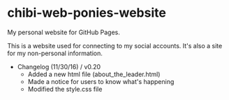 # chibi-web-ponies-website
My personal website for GitHub Pages.

This is a website used for connecting to my social accounts. It's also a site for my non-personal information.

* Changelog (11/30/16) / v0.20
  * Added a new html file (about_the_leader.html)
  * Made a notice for users to know what's happening
  * Modified the style.css file
